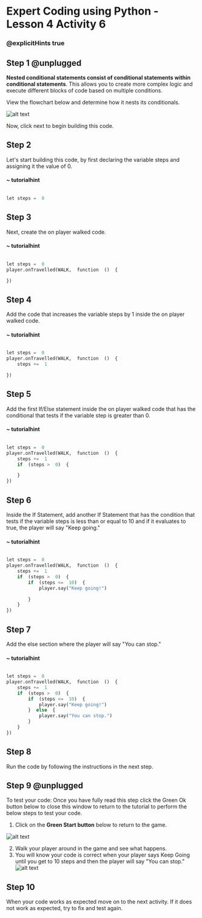 # Expert Coding using Python - Lesson 4 Activity 6
### @explicitHints true


## Step 1 @unplugged

**Nested conditional statements consist of conditional statements within conditional statements**. This allows you to create more complex logic and execute different blocks of code based on multiple conditions.

View the flowchart below and determine how it nests its conditionals.  


![alt text](https://expertjs.codingcredentials.com/Lesson4/4.3/4.9.JPG?raw=true  "Flowchart")

Now, click next to begin building this code. 

## Step 2

Let's start building this code, by first declaring the variable steps and assigning it the value of 0. 

#### ~ tutorialhint
```python 

let steps =  0

```

## Step 3

Next, create the on player walked code. 

#### ~ tutorialhint
```python 

let steps =  0
player.onTravelled(WALK,  function  ()  {

})
```

## Step 4

Add the code that increases the variable steps by 1 inside the on player walked code. 
#### ~ tutorialhint
```python 

let steps =  0
player.onTravelled(WALK,  function  ()  {
	steps +=  1

})
```

## Step 5

Add the first If/Else statement inside the on player walked code that has the conditional that tests if the variable step is greater than 0. 

#### ~ tutorialhint
```python 

let steps =  0
player.onTravelled(WALK,  function  ()  {
	steps +=  1
	if  (steps >  0)  {

	}
})
```

## Step 6

Inside the If Statement, add another If Statement that has the condition that tests if the variable steps is less than or equal to 10 and if it evaluates to true, the player will say "Keep going."

#### ~ tutorialhint
```python 

let steps =  0
player.onTravelled(WALK,  function  ()  {
	steps +=  1
	if  (steps >  0)  {
		if  (steps <=  10)  {
			player.say("Keep going!")

		}
	}
})
```

## Step 7

Add the else section where the player will say "You can stop."

#### ~ tutorialhint
```python 

let steps =  0
player.onTravelled(WALK,  function  ()  {
	steps +=  1
	if  (steps >  0)  {
		if  (steps <=  10)  {
			player.say("Keep going!")
		}  else  {
			player.say("You can stop.")
		}
	}
})
```
## Step 8
Run the code by following the instructions in the next step.


## Step 9 @unplugged

To test your code:
Once you have fully read this step click the Green Ok button below to close this window to return to the tutorial to perform the below steps to test your code.

1. Click on the **Green Start button** below to return to the game.

  

![alt text](https://expertjs.codingcredentials.com/Lesson1/1.1/1.JPG?raw=true  "Start")

2.  Walk your player around in the game and see what happens. 
3. You will know your code is correct when your player says Keep Going until you get to 10 steps and then the player will say "You can stop."
![alt text](https://expertjs.codingcredentials.com/Lesson4/4.3/4.3.jpg?raw=true  "Code")

## Step 10

When your code works as expected move on to the next activity.
If it does not work as expected, try to fix and test again.